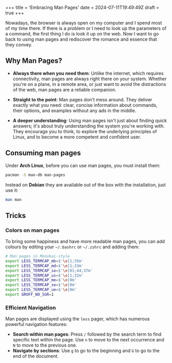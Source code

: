 +++
title = 'Embracing Man Pages'
date = 2024-07-11T19:49:49Z
draft = true
+++

Nowadays, the browser is always open on my computer and I spend most of my time there. If there is a problem or I need to look up the parameters of a command, the first thing I do is look it up on the web. Now I want to go back to using man pages and rediscover the romance and essence that they convey.

## Why Man Pages?

- **Always there when you need them**: Unlike the internet, which requires connectivity, man pages are always right there on your system. Whether you're on a plane, in a remote area, or just want to avoid the distractions of the web, man pages are a reliable companion.

- **Straight to the point**: Man pages don't mess around. They deliver exactly what you need: clear, concise information about commands, their options, and examples without any ads in the middle.

- **A deeper understanding**: Using man pages isn't just about finding quick answers; it's about truly understanding the system you're working with. They encourage you to think, to explore the underlying principles of Linux, and to become a more competent and confident user.

## Consuming man pages

Under **Arch Linux**, before you can use man pages, you must install them:

```bash
pacman -S man-db man-pages
```

Instead on **Debian** they are available out of the box with the installation, just use it:

```bash
man man
```

## Tricks

### Colors on man pages

To bring some happiness and have more readable man pages, you can add colours by editing your `~/.bashrc` or `~/.zshrc` and adding them:

```bash
# Man pages in Monokai-style
export LESS_TERMCAP_mb=$'\e[1;35m'
export LESS_TERMCAP_md=$'\e[1;33m'
export LESS_TERMCAP_so=$'\e[01;44;37m'
export LESS_TERMCAP_us=$'\e[1;32m'
export LESS_TERMCAP_me=$'\e[0m'
export LESS_TERMCAP_se=$'\e[0m'
export LESS_TERMCAP_ue=$'\e[0m'
export GROFF_NO_SGR=1
```

### Efficient Navigation

Man pages are displayed using the `less` pager, which has numerous powerful navigation features:

- **Search within man pages**: Press `/` followed by the search term to find specific text within the page. Use `n` to move to the next occurrence and `N` to move to the previous one.
- **Navigate by sections**: Use `g` to go to the beginning and `G` to go to the end of the document.
